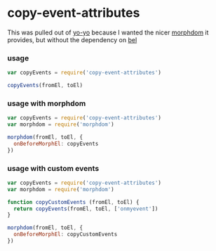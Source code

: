 # copy-event-attributes

This was pulled out of [yo-yo](https://github.com/maxogden/yo-yo) because I wanted the nicer [morphdom](https://github.com/patrick-steele-idem/morphdom) it provides, but without the dependency on [bel](https://github.com/shama/bel)

### usage

```javascript
var copyEvents = require('copy-event-attributes')

copyEvents(fromEl, toEl)
```

### usage with morphdom

```javascript
var copyEvents = require('copy-event-attributes')
var morphdom = require('morphdom')

morphdom(fromEl, toEl, {
  onBeforeMorphEl: copyEvents
})
```

### usage with custom events


```javascript
var copyEvents = require('copy-event-attributes')
var morphdom = require('morphdom')

function copyCustomEvents (fromEl, toEl) {
  return copyEvents(fromEl, toEl, ['onmyevent'])
}

morphdom(fromEl, toEl, {
  onBeforeMorphEl: copyCustomEvents
})
```
